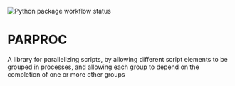 ![Python package workflow status](https://github.com/magicl/parproc/actions/workflows/python-package.yml/badge.svg)


PARPROC
=======

A library for parallelizing scripts, by allowing different script elements to be grouped in
processes, and allowing each group to depend on the completion of one or more other groups
